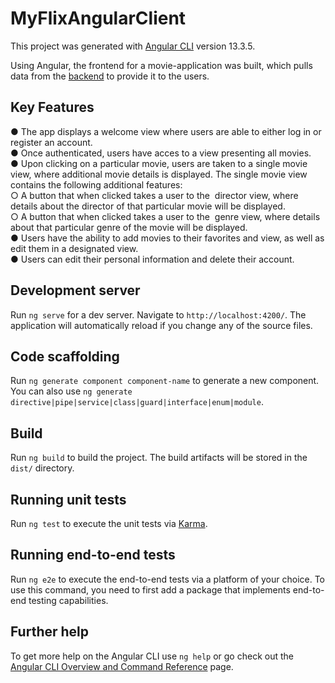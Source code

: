# MyFlixAngularClient

This project was generated with [Angular CLI](https://github.com/angular/angular-cli) version 13.3.5.

Using Angular, the frontend for a movie-application was built, which pulls data from the <a href="https://github.com/KupferJ/movie_api" target="_blank">backend</a> to provide it to the users.

## Key Features
● The app displays a welcome view where users are able to either log in or register an account.  <br>
● Once authenticated, users have acces to a view presenting all movies.  <br>
● Upon clicking on a particular movie, users are taken to a single movie view, where 
additional movie details is displayed. The single movie view contains the following 
additional features:   <br>
<space> ○ A button that when clicked takes a user to the ​ director view​, where details about the 
director of that particular movie will be displayed. <br>
<space> ○ A button that when clicked takes a user to the ​ genre view​, where details about that 
particular genre of the movie will be displayed. <br>
● Users have the ability to add movies to their favorites and view, as well as edit them in a designated view. <br>
● Users can edit their personal information and delete their account. <br>

## Development server

Run `ng serve` for a dev server. Navigate to `http://localhost:4200/`. The application will automatically reload if you change any of the source files.

## Code scaffolding

Run `ng generate component component-name` to generate a new component. You can also use `ng generate directive|pipe|service|class|guard|interface|enum|module`.

## Build

Run `ng build` to build the project. The build artifacts will be stored in the `dist/` directory.

## Running unit tests

Run `ng test` to execute the unit tests via [Karma](https://karma-runner.github.io).

## Running end-to-end tests

Run `ng e2e` to execute the end-to-end tests via a platform of your choice. To use this command, you need to first add a package that implements end-to-end testing capabilities.

## Further help

To get more help on the Angular CLI use `ng help` or go check out the [Angular CLI Overview and Command Reference](https://angular.io/cli) page.
